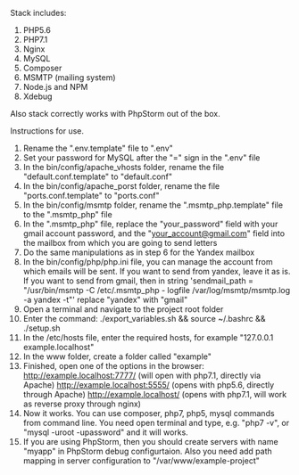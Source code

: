 Stack includes: 
1. PHP5.6
2. PHP7.1
3. Nginx
4. MySQL
5. Composer
6. MSMTP (mailing system)
7. Node.js and NPM
8. Xdebug

Also stack correctly works with PhpStorm out of the box.

Instructions for use.
1. Rename the ".env.template" file to ".env"
2. Set your password for MySQL after the "=" sign in the ".env" file
3. In the bin/config/apache_vhosts folder, rename the file "default.conf.template" to "default.conf"
4. In the bin/сonfig/apache_porst folder, rename the file "ports.conf.template" to "ports.conf"
5. In the bin/config/msmtp folder, rename the ".msmtp_php.template" file to the ".msmtp_php" file
6. In the ".msmtp_php" file, replace the "your_password" field with your gmail account password, and the "your_account@gmail.com" field into the mailbox from which you are going to send letters
7. Do the same manipulations as in step 6 for the Yandex mailbox
8. In the bin/config/php/php.ini file, you can manage the account from which emails will be sent. If you want to send from yandex, leave it as is. If you want to send from gmail, then in string 'sendmail_path = "/usr/bin/msmtp -C /etc/.msmtp_php - logfile /var/log/msmtp/msmtp.log -a yandex -t"' replace "yandex" with "gmail"
9. Open a terminal and navigate to the project root folder
10. Enter the command: ./export_variables.sh && source ~/.bashrc && ./setup.sh
11. In the /etc/hosts file, enter the required hosts, for example "127.0.0.1 example.localhost"
12. In the www folder, create a folder called "example"
13. Finished, open one of the options in the browser:
	http://example.localhost:7777/ (will open with php7.1, directly via Apache)
	http://example.localhost:5555/ (opens with php5.6, directly through Apache)
	http://example.localhost/ (opens with php7.1, will work as reverse proxy through nginx)
14. Now it works. You can use composer, php7, php5, mysql commands from command line. You need open terminal and type, e.g. "php7 -v", or "mysql -uroot -upassword" and it will works.
15. If you are using PhpStorm, then you should create servers with name "myapp" in PhpStorm debug configurtaion. Also you need add path mapping in server configuration to "/var/www/example-project"
